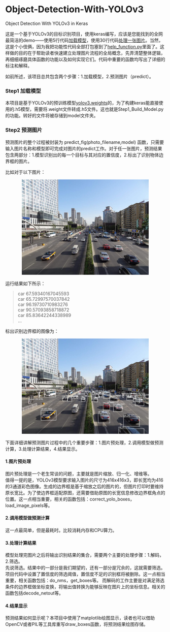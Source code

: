# Object-Detection-With-YOLOv3
Object Detection With YOLOv3 in Keras

这是一个基于YOLOv3的目标识别项目，使用keras编写，应该是您能找到的全网最简洁的demo——使用5行代码[加载模型](https://github.com/LeeWise9/Object-Detection-With-YOLOv3/blob/master/Step1_Build_Model.py)，使用30行代码[处理一张图片](https://github.com/LeeWise9/Object-Detection-With-YOLOv3/blob/master/Step2_Predict.py)。当然，这是个小伎俩，因为我把功能性代码全部打包塞到了[help_function.py](https://github.com/LeeWise9/Object-Detection-With-YOLOv3/blob/master/help_function.py)里面了。这样做的目的在于帮助读者快速建立处理图片流程的全局概念，先弄清楚整体逻辑，再细细琢磨具体函数的功能以及如何实现它们。代码中重要的函数均写出了详细的标注和解释。

如前所述，该项目总共包含两个步骤：1.加载模型，2.预测图片（predict）。

### Step1 加载模型<br>
本项目是基于YOLOv3的预训练模型[yolov3.weights](https://pjreddie.com/media/files/yolov3.weights)的，为了构建keras能直接使用的.h5模型，需要将.weight文件转成.h5文件。这也就是Step1_Build_Model.py的功能。转好的文件将被存储到model文件夹。

### Step2 预测图片<br>
预测图片的整个过程被封装为 predict_fig(photo_filename,model) 函数，只需要输入图片名称和模型即可完成对图片的predict工作。对于任一张图片，预测结果包含两部分：1.模型识别出的每一个目标与其对应的置信度，2.标出了识别物体边界框的图片。

比如对于以下图片：<br>
<p align="center">
	<img src="https://github.com/LeeWise9/Object-Detection-With-YOLOv3/blob/master/example_fig/timg.jpg" alt="Sample"  width="400">
</p>

运行结果如下所示：<br>
> car 67.59340167045593 <br>
> car 65.72997570037842 <br>
> car 96.19730710983276 <br>
> car 90.57093858718872 <br>
> car 85.83642244338989 <br>
> ... <br>

标出识别边界框的图像为：<br>
<p align="center">
	<img src="https://github.com/LeeWise9/Img_repositories/blob/master/yolov3p_timg.jpg" alt="Sample"  width="400">
</p>


下面详细讲解预测图片过程中的几个重要步骤：1.图片预处理，2.调用模型做预测计算，3.处理计算结果，4.结果显示。

#### 1.图片预处理<br>
图片预处理是一个老生常谈的问题，主要就是图片缩放、归一化、增维等。<br>
值得一提的是，YOLOv3模型要求输入图片的尺寸为416x416x3，即长宽均为416的3通道彩色图像。生成的边界框是基于缩放之后的图片的，但图片打印时要维持原长宽比。为了使边界框适配原图，还需要借助原图的长宽信息修改边界框角点的位置。这一点相当重要，相关的函数包括：correct_yolo_boxes，load_image_pixels等。

#### 2.调用模型做预测计算<br>
这一点最简单，但是最耗时。比较消耗内存和CPU算力。

#### 3.处理计算结果<br>
模型处理完图片之后将输出识别结果的集合，需要两个主要的处理步骤：1.解码，2.筛选。<br>
先说筛选。结果中的一部分是我们期望的，还有一部分是冗余的，这就需要筛选。项目代码中设置了置信度的筛选阈值，置信度不足的识别框将被删除。这一点相当重要，相关函数包括：do_nms，get_boxes等。
而解码的工作主要是对满足筛选条件的边界框做坐标变换，将输出值转换为能够反映在图片上的坐标信息。相关的函数包括decode_netout等。

#### 4.结果显示<br>
预测结果如何显示呢？本项目中使用了matplotlib绘图显示，读者也可以借助OpenCV或者PIL等工具库重写draw_boxes函数，将预测结果绘图存储。


